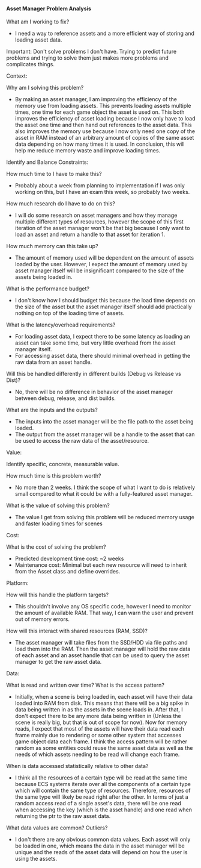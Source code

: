 #### Asset Manager Problem Analysis

What am I working to fix?

- I need a way to reference assets and a more efficient way of storing and loading asset data. 

Important: Don't solve problems I don't have. Trying to predict future problems and
trying to solve them just makes more problems and complicates things.

Context:

Why am I solving this problem?
- By making an asset manager, I am improving the efficiency of the memory use from loading assets. This prevents loading assets
multiple times, one time for each game object the asset is used on. This both improves the efficiency of asset loading because
I now only have to load the asset one time and then hand out references to the asset data. This also improves the memory use
because I now only need one copy of the asset in RAM instead of an arbitrary amount of copies of the same asset data
depending on how many times it is used. In conclusion, this will help me reduce memory waste and improve loading times.

Identify and Balance Constraints:

How much time to I have to make this?
- Probably about a week from planning to implementation if I was only working on this, but I have an exam this week, so
probably two weeks.

How much research do I have to do on this?

- I will do some research on asset managers and how they manage multiple different types of resources, however the scope of
this first iteration of the asset manager won't be that big because I only want to load an asset and return a handle to 
that asset for iteration 1.

How much memory can this take up?
- The amount of memory used will be dependent on the amount of assets loaded by the user. However, I expect the amount
of memory used by asset manager itself will be insignificant compared to the size of the assets being loaded in.

What is the performance budget?
- I don't know how I should budget this because the load time depends on the size of the asset but the asset manager
itself should add practically nothing on top of the loading time of assets.

What is the latency/overhead requirements?

- For loading asset data, I expect there to be some latency as loading an asset can take some time, but very little 
overhead from the asset manager itself.
- For accessing asset data, there should minimal overhead in getting the raw data from an asset handle.

Will this be handled differently in different builds (Debug vs Release vs Dist)?

- No, there will be no difference in behavior of the asset manager between debug, release, and dist builds.

What are the inputs and the outputs?

- The inputs into the asset manager will be the file path to the asset being loaded.
- The output from the asset manager will be a handle to the asset that can be used to access the raw data of the asset/resource.

Value:

Identify specific, concrete, measurable value.


How much time is this problem worth?

- No more than 2 weeks. I think the scope of what I want to do is relatively small compared to what it could be with
a fully-featured asset manager.

What is the value of solving this problem?

- The value I get from solving this problem will be reduced memory usage and faster loading times for scenes

Cost:

What is the cost of solving the problem?
- Predicted development time cost: ~2 weeks
- Maintenance cost: Minimal but each new resource will need to inherit from the Asset class and define overrides.

Platform:

How will this handle the platform targets?
- This shouldn't involve any OS specific code, however I need to monitor the amount of available RAM. That way, I can
warn the user and prevent out of memory errors.

How will this interact with shared resources (RAM, SSD)?
- The asset manager will take files from the SSD/HDD via file paths and load them into the RAM. Then the asset manager 
will hold the raw data of each asset and an asset handle that can be used to query the asset manager to get the raw asset data.

Data:

What is read and written over time? What is the access pattern?
- Initially, when a scene is being loaded in, each asset will have their data loaded into RAM from disk. This means that
there will be a big spike in data being written in as the assets in the scene loads in. After that, I don't expect there
to be any more data being written in (Unless the scene is really big, but that is out of scope for now). Now for memory
reads, I expect that most of the assets will have their data read each frame mainly due to rendering or some other system
that accesses game object data each frame. I think the access pattern will be rather random as some entities could reuse
the same asset data as well as the needs of which assets needing to be read will change each frame.

When is data accessed statistically relative to other data?

- I think all the resources of a certain type will be read at the same time because ECS systems iterate over all the components
of a certain type which will contain the same type of resources. Therefore, resources of the same type will likely be read
right after the other. In terms of just a random access read of a single asset's data, there will be one read when accessing the
key (which is the asset handle) and one read when returning the ptr to the raw asset data.

What data values are common? Outliers?

- I don't there are any obvious common data values. Each asset will only be loaded in one, which means the data in 
the asset manager will be unique and the reads of the asset data will depend on how the user is using the assets.


